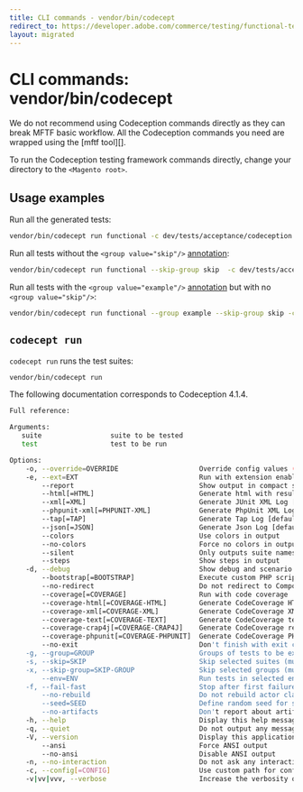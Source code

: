```yaml
---
title: CLI commands - vendor/bin/codecept
redirect_to: https://developer.adobe.com/commerce/testing/functional-testing-framework/commands/codeception/
layout: migrated
---
```


# CLI commands: vendor/bin/codecept

<div class="bs-callout bs-callout-warning" markdown="1">
We do not recommend using Codeception commands directly as they can break MFTF basic workflow.
All the Codeception commands you need are wrapped using the [mftf tool][].

To run the Codeception testing framework commands directly, change your directory to the `<Magento root>`.
</div>

## Usage examples

Run all the generated tests:

```bash
vendor/bin/codecept run functional -c dev/tests/acceptance/codeception.yml
```

Run all tests without the `<group value="skip"/>` [annotation][]:

```bash
vendor/bin/codecept run functional --skip-group skip  -c dev/tests/acceptance/codeception.yml
```

Run all tests with the `<group value="example"/>` [annotation][] but with no `<group value="skip"/>`:

```bash
vendor/bin/codecept run functional --group example --skip-group skip -c dev/tests/acceptance/codeception.yml
```

## `codecept run`

`codecept run` runs the test suites:

```bash
vendor/bin/codecept run
```

<div class="bs-callout bs-callout-info">
The following documentation corresponds to Codeception 4.1.4.
</div>

```bash
Full reference:

Arguments:
   suite                 suite to be tested
   test                  test to be run

Options:
    -o, --override=OVERRIDE                    Override config values (multiple values allowed)
    -e, --ext=EXT                              Run with extension enabled (multiple values allowed)
        --report                               Show output in compact style
        --html[=HTML]                          Generate html with results [default: "report.html"]
        --xml[=XML]                            Generate JUnit XML Log [default: "report.xml"]
        --phpunit-xml[=PHPUNIT-XML]            Generate PhpUnit XML Log [default: "phpunit-report.xml"]
        --tap[=TAP]                            Generate Tap Log [default: "report.tap.log"]
        --json[=JSON]                          Generate Json Log [default: "report.json"]
        --colors                               Use colors in output
        --no-colors                            Force no colors in output (useful to override config file)
        --silent                               Only outputs suite names and final results
        --steps                                Show steps in output
    -d, --debug                                Show debug and scenario output
        --bootstrap[=BOOTSTRAP]                Execute custom PHP script before running tests. Path can be absolute or relative to current working directory [default: false]
        --no-redirect                          Do not redirect to Composer-installed version in vendor/codeception
        --coverage[=COVERAGE]                  Run with code coverage
        --coverage-html[=COVERAGE-HTML]        Generate CodeCoverage HTML report in path
        --coverage-xml[=COVERAGE-XML]          Generate CodeCoverage XML report in file
        --coverage-text[=COVERAGE-TEXT]        Generate CodeCoverage text report in file
        --coverage-crap4j[=COVERAGE-CRAP4J]    Generate CodeCoverage report in Crap4J XML format
        --coverage-phpunit[=COVERAGE-PHPUNIT]  Generate CodeCoverage PHPUnit report in path
        --no-exit                              Don't finish with exit code
    -g, --group=GROUP                          Groups of tests to be executed (multiple values allowed)
    -s, --skip=SKIP                            Skip selected suites (multiple values allowed)
    -x, --skip-group=SKIP-GROUP                Skip selected groups (multiple values allowed)
        --env=ENV                              Run tests in selected environments. (multiple values allowed)
    -f, --fail-fast                            Stop after first failure
        --no-rebuild                           Do not rebuild actor classes on start
        --seed=SEED                            Define random seed for shuffle setting
        --no-artifacts                         Don't report about artifacts
    -h, --help                                 Display this help message
    -q, --quiet                                Do not output any message
    -V, --version                              Display this application version
        --ansi                                 Force ANSI output
        --no-ansi                              Disable ANSI output
    -n, --no-interaction                       Do not ask any interactive question
    -c, --config[=CONFIG]                      Use custom path for config
    -v|vv|vvv, --verbose                       Increase the verbosity of messages: 1 for normal output, 2 for more verbose output and 3 for debug
```

<!-- Link definitions -->

[mftf tool]: mftf.md
[annotation]: ../test/annotations.md